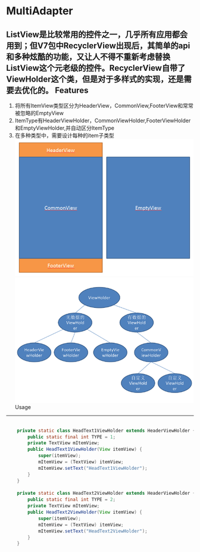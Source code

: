 MultiAdapter
====================================  
ListView是比较常用的控件之一，几乎所有应用都会用到；但V7包中RecyclerView出现后，其简单的api和多种炫酷的功能，又让人不得不重新考虑替换ListView这个元老级的控件。RecyclerView自带了ViewHolder这个类，但是对于多样式的实现，还是需要去优化的。
Features
--------
1. 将所有ItemView类型区分为HeaderView，CommonView,FooterView和常常被忽略的EmptyView
2. ItemType有HeaderViewHolder，CommonViewHolder,FooterViewHolder和EmptyViewHolder,并自动区分ItemType
3. 在多种类型中，需要设计每种的item子类型  
![image](./screenshot/ItemType.png)  
![image](./screenshot/type.png)
Usage
--------

``` java

    private static class HeadText1ViewHolder extends HeaderViewHolder {
        public static final int TYPE = 1;
        private TextView mItemView;
        public HeadText1ViewHolder(View itemView) {
            super(itemView);
            mItemView = (TextView) itemView;
            mItemView.setText("HeadText1ViewHolder");
        }
    }

    private static class HeadText2ViewHolder extends HeaderViewHolder {
        public static final int TYPE = 2;
        private TextView mItemView;
        public HeadText2ViewHolder(View itemView) {
            super(itemView);
            mItemView = (TextView) itemView;
            mItemView.setText("HeadText2ViewHolder");
        }
    }

```